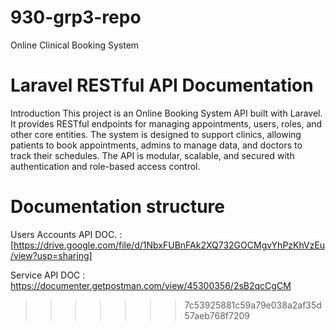 # 930-grp3-repo

Online Clinical Booking System

# Laravel RESTful API Documentation

Introduction
This project is an Online Booking System API built with Laravel. It provides RESTful endpoints for managing appointments, users, roles, and other core entities. The system is designed to support clinics, allowing patients to book appointments, admins to manage data, and doctors to track their schedules. The API is modular, scalable, and secured with authentication and role-based access control.

# Documentation structure

Users Accounts API DOC. : [https://drive.google.com/file/d/1NbxFUBnFAk2XQ732GOCMgvYhPzKhVzEu/view?usp=sharing]

Service API DOC : https://documenter.getpostman.com/view/45300356/2sB2qcCgCM

> > > > > > > 7c53925881c59a79e038a2af35d57aeb768f7209

